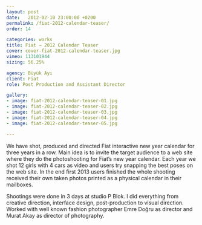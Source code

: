 ```yaml
---
layout: post
date:   2012-02-10 23:00:00 +0200
permalink: /fiat-2012-calendar-teaser/
order: 14

categories: works
title: Fiat ⇾ 2012 Calendar Teaser
cover: cover-fiat-2012-calendar-teaser.jpg
vimeo: 113101944
sizing: 56.25%

agency: Büyük Ayı 
client: Fiat
role: Post Production and Assistant Director

gallery:
- image: fiat-2012-calendar-teaser-01.jpg
- image: fiat-2012-calendar-teaser-02.jpg
- image: fiat-2012-calendar-teaser-03.jpg
- image: fiat-2012-calendar-teaser-04.jpg
- image: fiat-2012-calendar-teaser-05.jpg

---
```


We have shot, produced and directed Fiat interactive new year calendar for three years in a row. Main idea is to invite the target audience to a web site where they do the photoshooting for Fiat’s new year calendar. Each year we shot 12 girls with 4 cars as video and users try snapping the best poses on the web site. In the end first 2013 users finished the whole shooting received their own taken photos printed as a physical calendar in their mailboxes.

Shootings were done in 3 days at studio P Blok. I did everything from creative direction, interface design, post-production to visual direction. Worked with well known fashion photographer Emre Doğru as director and Murat Akay as director of photography.